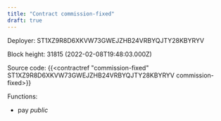 ```yaml
---
title: "Contract commission-fixed"
draft: true
---
```

Deployer: ST1XZ9R8D6XKVW73GWEJZHB24VRBYQJTY28KBYRYV


 



Block height: 31815 (2022-02-08T19:48:03.000Z)

Source code: {{<contractref "commission-fixed" ST1XZ9R8D6XKVW73GWEJZHB24VRBYQJTY28KBYRYV commission-fixed>}}

Functions:

* pay _public_
